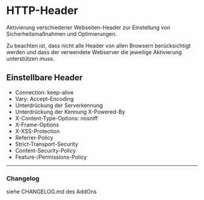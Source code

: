 HTTP-Header
===========

Aktivierung verschiedener Webseiten-Header zur Einstellung von Sicherheitsmaßnahmen und Optimierungen.

Zu beachten ist, dass nicht alle Header von allen Browsern berücksichtigt werden und dass der verwendete Webserver die jeweilige Aktivierung unterstützen muss.


Einstellbare Header
-------------------
- Connection: keep-alive
- Vary: Accept-Encoding
- Unterdrückung der Serverkennung
- Unterdrückung der Kennung X-Powered-By
- X-Content-Type-Options: nosniff
- X-Frame-Options
- X-XSS-Protection
- Referrer-Policy
- Strict-Transport-Security
- Content-Security-Policy
- Feature-/Permissions-Policy

-----

### Changelog
siehe CHANGELOG.md des AddOns
